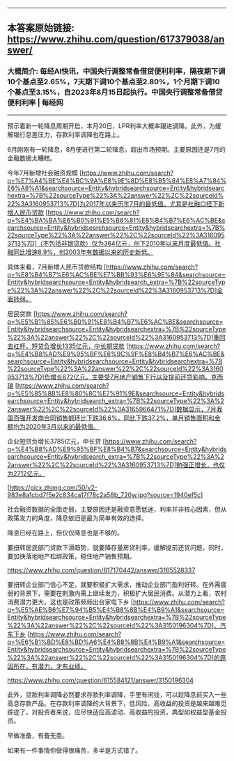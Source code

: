 ----------------------------------------
## 本答案原始链接: https://www.zhihu.com/question/617379038/answer/
### 大概简介: 每经AI快讯，中国央行调整常备借贷便利利率，隔夜期下调10个基点至2.65%，7天期下调10个基点至2.80%，1个月期下调10个基点至3.15%，自2023年8月15日起执行。中国央行调整常备借贷便利利率 | 每经网
----------------------------------------
预示着新一轮降息周期开启，本月20日，LPR利率大概率跟进调降。此外，为缓解银行息差压力，存款利率调降也在路上。

6月刚刚有一轮降息，8月便进行第二轮降息，超出市场预期。主要原因还是7月的金融数据太糟糕。

今年7月新增社会融资规模 [https://www.zhihu.com/search?q=%E7%A4%BE%E4%BC%9A%E8%9E%8D%E8%B5%84%E8%A7%84%E6%A8%A1&searchsource=Entity&hybridsearchsource=Entity&hybridsearchextra=%7B%22sourceType%22%3A%22answer%22%2C%22sourceId%22%3A3160953713%7D]为2017年以来历年7月的最低值。尤其是社融口径下新增人民币贷款 [https://www.zhihu.com/search?q=%E4%BA%BA%E6%B0%91%E5%B8%81%E8%B4%B7%E6%AC%BE&searchsource=Entity&hybridsearchsource=Entity&hybridsearchextra=%7B%22sourceType%22%3A%22answer%22%2C%22sourceId%22%3A3160953713%7D]（不包括非银贷款）仅为364亿元，创下2010年以来月度最低值。社融同比增速8.9%，创2003年有数据以来的历史新低。

具体来看，7月新增人民币贷款结构 [https://www.zhihu.com/search?q=%E8%B4%B7%E6%AC%BE%E7%BB%93%E6%9E%84&searchsource=Entity&hybridsearchsource=Entity&hybridsearch_extra=%7B%22sourceType%22%3A%22answer%22%2C%22sourceId%22%3A3160953713%7D]全面转弱。

居民贷款 [https://www.zhihu.com/search?q=%E5%B1%85%E6%B0%91%E8%B4%B7%E6%AC%BE&searchsource=Entity&hybridsearchsource=Entity&hybridsearchextra=%7B%22sourceType%22%3A%22answer%22%2C%22sourceId%22%3A3160953713%7D]重回去杠杆，短贷负增长1335亿元，中长期贷款 [https://www.zhihu.com/search?q=%E4%B8%AD%E9%95%BF%E6%9C%9F%E8%B4%B7%E6%AC%BE&searchsource=Entity&hybridsearchsource=Entity&hybridsearchextra=%7B%22sourceType%22%3A%22answer%22%2C%22sourceId%22%3A3160953713%7D]负增长672亿元。主要受7月地产销售下行以及提前还贷影响。克而瑞 [https://www.zhihu.com/search?q=%E5%85%8B%E8%80%8C%E7%91%9E&searchsource=Entity&hybridsearchsource=Entity&hybridsearch_extra=%7B%22sourceType%22%3A%22answer%22%2C%22sourceId%22%3A3165966471%7D]数据显示，7月我国百强开发商合同销售额环比下跌36.6%，同比下跌37.2%，单月销售面积和金额均为2020年3月以来的最低值。

企业短贷负增长3785亿元，中长贷 [https://www.zhihu.com/search?q=%E4%B8%AD%E9%95%BF%E8%B4%B7&searchsource=Entity&hybridsearchsource=Entity&hybridsearch_extra=%7B%22sourceType%22%3A%22answer%22%2C%22sourceId%22%3A3160953713%7D]勉强正增长，也仅为2712亿元。

[https://picx.zhimg.com/50/v2-983e8a1cbd7f5e2c834ca17f78c2a58b_720w.jpg?source=1940ef5c]

社会融资数据的全面走弱，主要原因还是融资意愿低迷，利率并非核心因素，但从政策发力的角度，降息依旧是最为简单有效的选择。

降息已经在路上，但仅仅降息也是不够的。

要扭转居民部门贷款下滑趋势，就要降存量房贷利率，缓解提前还贷问题，同时，要加快落地地产松绑政策，稳住地产销售预期。

https://www.zhihu.com/question/617170442/answer/3165528337

要扭转企业部门信心不足，就要积极扩大需求，推动企业部门盈利好转。在外需疲弱的背景下，需要在刺激内需上继续发力，积极扩大居民消费。从潜力上看，农村消费潜力更大，这也是政策频频出台家电下乡 [https://www.zhihu.com/search?q=%E5%AE%B6%E7%94%B5%E4%B8%8B%E4%B9%A1&searchsource=Entity&hybridsearchsource=Entity&hybridsearchextra=%7B%22sourceType%22%3A%22answer%22%2C%22sourceId%22%3A3150196304%7D]、汽车下乡 [https://www.zhihu.com/search?q=%E6%B1%BD%E8%BD%A6%E4%B8%8B%E4%B9%A1&searchsource=Entity&hybridsearchsource=Entity&hybridsearchextra=%7B%22sourceType%22%3A%22answer%22%2C%22sourceId%22%3A3150196304%7D]的原因所在，有潜力，才有业绩。

https://www.zhihu.com/question/615584121/answer/3150196304

此外，贷款利率调降必然要求存款利率调降，手里有闲钱，可以趁降息前买入一些高息存款产品。在存款利率调降的大背景下，低风险、高收益的投资是越来越难觅踪迹了。对投资者来说，应尽快适应高波动、高收益的投资，典型如权益型基金投资。

早做准备，有备无患。

如果有一件事情你做得很痛苦，多半是方式错了。